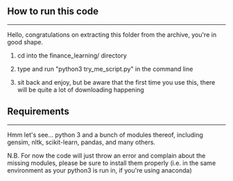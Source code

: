 ## How to run this code
----
Hello, congratulations on extracting this folder from the archive, you're in good shape.

1) cd into the finance_learning/ directory

2) type and run "python3 try_me_script.py" in the command line

3) sit back and enjoy, but be aware that the first time you use this, there will be quite a lot of downloading happening

## Requirements
---
Hmm let's see... python 3 and a bunch of modules thereof, including gensim, nltk, scikit-learn, pandas, and many others. 

N.B. For now the code will just throw an error and complain about the missing modules, please be sure to install them properly (i.e. in the same environment as your python3 is run in, if you're using anaconda)
